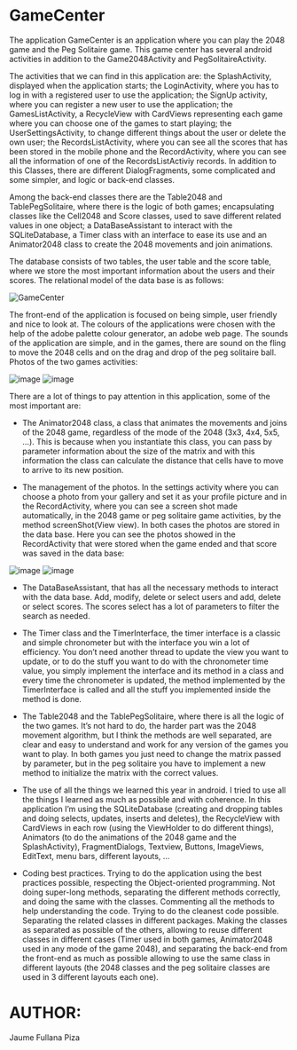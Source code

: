 # GameCenter
The application GameCenter is an application where you can play the 2048 game and the Peg Solitaire game. This game center has several android activities in addition to the Game2048Activity and PegSolitaireActivity. 

The activities that we can find in this application are: the SplashActivity, displayed when the application starts; the LoginActivity, where you has to log in with a registered user to use the application; the SignUp activity, where you can register a new user to use the application; the GamesListActivity, a RecycleView with CardViews representing each game where you can choose one of the games to start playing; the UserSettingsActivity, to change different things about the user or delete the own user;  the RecordsListActivity, where you can see all the scores that has been stored in the mobile phone and the RecordActivity, where you can see all the information of one of the RecordsListActiviy records. In addition to this Classes, there are different DialogFragments, some complicated and some simpler, and logic or back-end classes. 

Among the back-end classes there are the Table2048 and TablePegSolitaire, where there is the logic of both games; encapsulating classes like the Cell2048 and Score classes, used to save different related values in one object; a DataBaseAssistant to interact with the SQLiteDatabase, a Timer class with an interface to ease its use and an Animator2048 class to create the 2048 movements and join animations.

The database consists of two tables, the user table and the score table, where we store the most important information about the users and their scores. The relational model of the data base is as follows:

![GameCenter](https://user-images.githubusercontent.com/74202163/156825859-a65e668d-a377-4199-9430-a606b9b5fadd.png)

The front-end of the application is focused on being simple, user friendly and nice to look at. The colours of the applications were chosen with the help of the adobe palette colour generator, an adobe web page. The sounds of the application are simple, and in the games, there are sound on the fling to move the 2048 cells and on the drag and drop of the peg solitaire ball. Photos of the two games activities:

![image](https://user-images.githubusercontent.com/74202163/156851199-4c38dad7-2021-43d2-b84f-fbbd5ab85628.png) ![image](https://user-images.githubusercontent.com/74202163/156851211-0c4869b3-8663-449f-961f-059c1b00eded.png)

There are a lot of things to pay attention in this application, some of the most important are:
-	The Animator2048 class, a class that animates the movements and joins of the 2048 game, regardless of the mode of the 2048 (3x3, 4x4, 5x5, …). This is because when you instantiate this class, you can pass by parameter information about the size of the matrix and with this information the class can calculate the distance that cells have to move to arrive to its new position.

-	The management of the photos. In the settings activity where you can choose a photo from your gallery and set it as your profile picture and in the RecordActivity, where you can see a screen shot made automatically, in the 2048 game or peg solitaire game activities, by the method screenShot(View view). In both cases the photos are stored in the data base. Here you can see the photos showed in the RecordActivity that were stored when the game ended and that score was saved in the data base:

![image](https://user-images.githubusercontent.com/74202163/156850469-49a95110-e895-4724-bd3a-b5e120ddf2a1.png) ![image](https://user-images.githubusercontent.com/74202163/156850487-4cac365f-3fc6-4abf-bab7-d6d9e50e18fa.png)

-	The DataBaseAssistant, that has all the necessary methods to interact with the data base. Add, modify, delete or select users and add, delete or select scores. The scores select has a lot of parameters to filter the search as needed.

-	The Timer class and the TimerInterface, the timer interface is a classic and simple chronometer but with the interface you win a lot of efficiency. You don’t need another thread to update the view you want to update, or to do the stuff you want to do with the chronometer time value, you simply implement the interface and its method in a class and every time the chronometer is updated, the method implemented by the TimerInterface is called and all the stuff you implemented inside the method is done. 

-	The Table2048 and the TablePegSolitaire, where there is all the logic of the two games. It’s not hard to do, the harder part was the 2048 movement algorithm, but I think the methods are well separated, are clear and easy to understand and work for any version of the games you want to play. In both games you just need to change the matrix passed by parameter, but in the peg solitaire you have to implement a new method to initialize the matrix with the correct values. 

-	The use of all the things we learned this year in android. I tried to use all the things I learned as much as possible and with coherence. In this application I’m using the SQLiteDatabase (creating and dropping tables and doing selects, updates, inserts and deletes), the RecycleView with CardViews in each row (using the ViewHolder to do different things), Animators (to do the animations of the 2048 game and the SplashActivity), FragmentDialogs, Textview, Buttons, ImageViews, EditText, menu bars, different layouts, …

-	Coding best practices. Trying to do the application using the best practices possible, respecting the Object-oriented programming. Not doing super-long methods, separating the different methods correctly, and doing the same with the classes. Commenting all the methods to help understanding the code. Trying to do the cleanest code possible. Separating the related classes in different packages. Making the classes as separated as possible of the others, allowing to reuse different classes in different cases (Timer used in both games, Animator2048 used in any mode of the game 2048), and separating the back-end from the front-end as much as possible allowing to use the same class in different layouts (the 2048 classes and the peg solitaire classes are used in 3 different layouts each one).

# AUTHOR:

Jaume Fullana Piza
